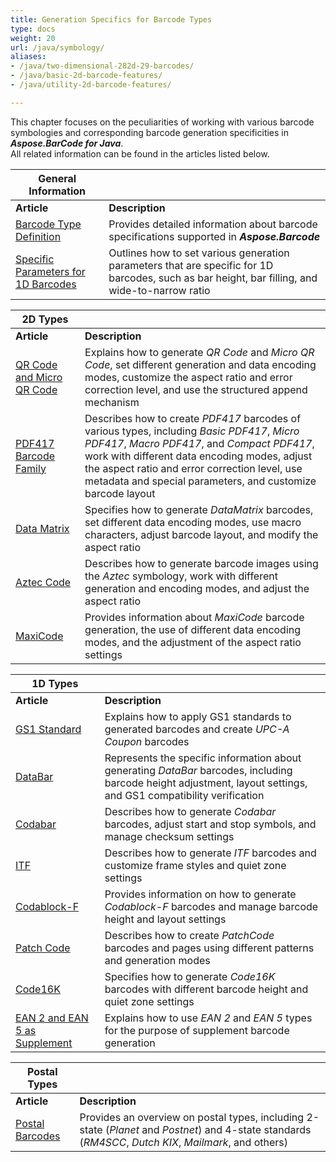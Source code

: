 ```yaml
---
title: Generation Specifics for Barcode Types
type: docs
weight: 20
url: /java/symbology/
aliases:
- /java/two-dimensional-282d-29-barcodes/
- /java/basic-2d-barcode-features/
- /java/utility-2d-barcode-features/

---
```

This chapter focuses on the peculiarities of working with various barcode symbologies and corresponding barcode generation specificities in ***Aspose.BarCode for Java***.  
All related information can be found in the articles listed below.
  
|General Information| |   
|---|---|
|**Article**|**Description**|
|[Barcode Type Definition](/barcode/java/barcode-types/)|Provides detailed information about barcode specifications supported in ***Aspose.Barcode***|
|[Specific Parameters for 1D Barcodes](/barcode/java/wide-narrow-ratio/)|Outlines how to set various generation parameters that are specific for 1D barcodes, such as bar height, bar filling, and wide-to-narrow ratio|

      
|2D Types| |   
|---|---|
|**Article**|**Description**|
|[QR Code and Micro QR Code](/barcode/java/qr-and-micro-qr-barcode/)|Explains how to generate *QR Code* and *Micro QR Code*, set different generation and data encoding modes, customize the aspect ratio and error correction level, and use the structured append mechanism|
|[PDF417 Barcode Family](/barcode/java/creating-a-pdf417-barcode/)|Describes how to create *PDF417* barcodes of various types, including *Basic PDF417*, *Micro PDF417*, *Macro PDF417*, and *Compact PDF417*, work with different data encoding modes, adjust the aspect ratio and error correction level, use metadata and special parameters, and customize barcode layout|
|[Data Matrix](/barcode/java/how-to-create-datamatrix-barcode/)|Specifies how to generate *DataMatrix* barcodes, set different data encoding modes, use macro characters, adjust barcode layout, and modify the aspect ratio|
|[Aztec Code](/barcode/java/generating-aztec-barcode/)|Describes how to generate barcode images using the *Aztec* symbology, work with different generation and encoding modes, and adjust the aspect ratio|
|[MaxiCode](/barcode/java/maxicode-barcodes/)|Provides information about *MaxiCode* barcode generation, the use of different data encoding modes, and the adjustment of the aspect ratio settings|
  
|1D Types| |
|---|---|
|**Article**|**Description**|  
|[GS1 Standard](/barcode/java/gs1-types/)|Explains how to apply GS1 standards to generated barcodes and create *UPC-A Coupon* barcodes|
|[DataBar](/barcode/java/generating-upca-and-gs1-databar-coupon-barcode/)|Represents the specific information about generating *DataBar* barcodes, including barcode height adjustment, layout settings, and GS1 compatibility verification|
|[Codabar](/barcode/java/set-start-and-stop-symbols-of-codabar-barcode/)|Describes how to generate *Codabar* barcodes, adjust start and stop symbols, and manage checksum settings|
|[ITF](/barcode/java/itf-barcodes/)|Describes how to generate *ITF* barcodes and customize frame styles and quiet zone settings|
|[Codablock-F](/barcode/java/codablockf-barcodes/)|Provides information on how to generate *Codablock-F* barcodes and manage barcode height and layout settings|
|[Patch Code](/barcode/java/how-to-generate-a-patch-code/)|Describes how to create *PatchCode* barcodes and pages using different patterns and generation modes|
|[Code16K](/barcode/java/code16k-barcodes/)|Specifies how to generate *Code16K* barcodes with different barcode height and quiet zone settings|
|[EAN 2 and EAN 5 as Supplement](/barcode/java/use-checksum-and-supplement-data-for-barcodes/)|Explains how to use *EAN 2* and *EAN 5* types for the purpose of supplement barcode generation|

|Postal Types| |
|---|---|
|**Article**|**Description**|  
|[Postal Barcodes](/barcode/java/generate-australiapost-barcode-with-different-format-control-code-options/)|Provides an overview on postal types, including 2-state (*Planet* and *Postnet*) and 4-state standards (*RM4SCC*, *Dutch KIX*, *Mailmark*, and others)|